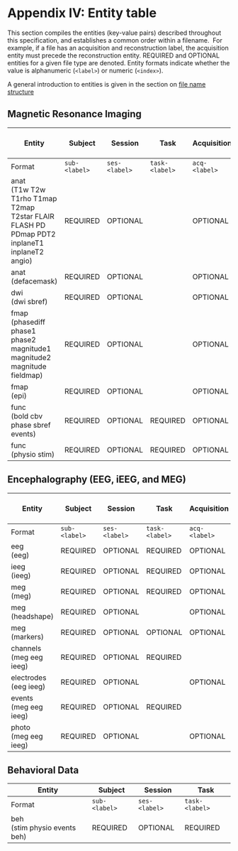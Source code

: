 # Appendix IV: Entity table

This section compiles the entities (key-value pairs) described throughout this
specification, and establishes a common order within a filename. 
For example, if a file has an acquisition and reconstruction label, the
acquisition entity must precede the reconstruction entity.
REQUIRED and OPTIONAL entities for a given file type are denoted. Entity
formats indicate whether the value is alphanumeric
(`<label>`) or numeric (`<index>`).

A general introduction to entities is given in the section on
[file name structure](../02-common-principles.md#file-name-structure)

## Magnetic Resonance Imaging

| Entity                                                                                         | Subject       | Session       | Task           | Acquisition   | Contrast Enhancing Agent   | Reconstruction   | Phase-Encoding Direction   | Run           | Corresponding Modality   | Echo           | Recording           | Processed (on device)   |
|------------------------------------------------------------------------------------------------|---------------|---------------|----------------|---------------|----------------------------|------------------|----------------------------|---------------|--------------------------|----------------|---------------------|-------------------------|
| Format                                                                                         | `sub-<label>` | `ses-<label>` | `task-<label>` | `acq-<label>` | `ce-<label>`               | `rec-<label>`    | `dir-<label>`              | `run-<index>` | `mod-<label>`            | `echo-<index>` | `recording-<label>` | `proc-<label>`          |
| anat<br>(T1w T2w T1rho T1map T2map T2star FLAIR FLASH PD PDmap PDT2 inplaneT1 inplaneT2 angio) | REQUIRED      | OPTIONAL      |                | OPTIONAL      | OPTIONAL                   | OPTIONAL         |                            | OPTIONAL      |                          |                |                     |                         |
| anat<br>(defacemask)                                                                           | REQUIRED      | OPTIONAL      |                | OPTIONAL      | OPTIONAL                   | OPTIONAL         |                            | OPTIONAL      | OPTIONAL                 |                |                     |                         |
| dwi<br>(dwi sbref)                                                                             | REQUIRED      | OPTIONAL      |                | OPTIONAL      |                            |                  | OPTIONAL                   | OPTIONAL      |                          |                |                     |                         |
| fmap<br>(phasediff phase1 phase2 magnitude1 magnitude2 magnitude fieldmap)                     | REQUIRED      | OPTIONAL      |                | OPTIONAL      |                            |                  |                            | OPTIONAL      |                          |                |                     |                         |
| fmap<br>(epi)                                                                                  | REQUIRED      | OPTIONAL      |                | OPTIONAL      | OPTIONAL                   |                  | REQUIRED                   | OPTIONAL      |                          |                |                     |                         |
| func<br>(bold cbv phase sbref events)                                                          | REQUIRED      | OPTIONAL      | REQUIRED       | OPTIONAL      | OPTIONAL                   | OPTIONAL         | OPTIONAL                   | OPTIONAL      |                          | OPTIONAL       |                     |                         |
| func<br>(physio stim)                                                                          | REQUIRED      | OPTIONAL      | REQUIRED       | OPTIONAL      |                            | OPTIONAL         |                            | OPTIONAL      |                          |                | OPTIONAL            | OPTIONAL                |

## Encephalography (EEG, iEEG, and MEG)

| Entity                     | Subject       | Session       | Task           | Acquisition   | Run           | Processed (on device)   | Space           | Split           |
|----------------------------|---------------|---------------|----------------|---------------|---------------|-------------------------|-----------------|-----------------|
| Format                     | `sub-<label>` | `ses-<label>` | `task-<label>` | `acq-<label>` | `run-<index>` | `proc-<label>`          | `space-<label>` | `split-<index>` |
| eeg<br>(eeg)               | REQUIRED      | OPTIONAL      | REQUIRED       | OPTIONAL      | OPTIONAL      |                         |                 |                 |
| ieeg<br>(ieeg)             | REQUIRED      | OPTIONAL      | REQUIRED       | OPTIONAL      | OPTIONAL      |                         |                 |                 |
| meg<br>(meg)               | REQUIRED      | OPTIONAL      | REQUIRED       | OPTIONAL      | OPTIONAL      | OPTIONAL                |                 | OPTIONAL        |
| meg<br>(headshape)         | REQUIRED      | OPTIONAL      |                | OPTIONAL      |               |                         | OPTIONAL        |                 |
| meg<br>(markers)           | REQUIRED      | OPTIONAL      | OPTIONAL       | OPTIONAL      |               |                         | OPTIONAL        |                 |
| channels<br>(meg eeg ieeg) | REQUIRED      | OPTIONAL      | REQUIRED       |               | OPTIONAL      |                         |                 |                 |
| electrodes<br>(eeg ieeg)   | REQUIRED      | OPTIONAL      |                | OPTIONAL      |               |                         | OPTIONAL        |                 |
| events<br>(meg eeg ieeg)   | REQUIRED      | OPTIONAL      | REQUIRED       |               | OPTIONAL      |                         |                 |                 |
| photo<br>(meg eeg ieeg)    | REQUIRED      | OPTIONAL      |                | OPTIONAL      |               |                         |                 |                 |

## Behavioral Data

| Entity                          | Subject       | Session       | Task           |
|---------------------------------|---------------|---------------|----------------|
| Format                          | `sub-<label>` | `ses-<label>` | `task-<label>` |
| beh<br>(stim physio events beh) | REQUIRED      | OPTIONAL      | REQUIRED       |
